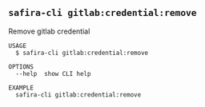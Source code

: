 <!-- order:12 -->
<!-- PLEASE! Don't edit this file, auto generated! -->

## `safira-cli gitlab:credential:remove`

Remove gitlab credential

```
USAGE
  $ safira-cli gitlab:credential:remove

OPTIONS
  --help  show CLI help

EXAMPLE
  safira-cli gitlab:credential:remove
```
